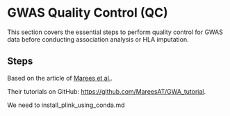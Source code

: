# GWAS Quality Control (QC)

This section covers the essential steps to perform quality control for GWAS data before conducting association analysis or HLA imputation.

## Steps

Based on the article of [Marees et al.](https://onlinelibrary.wiley.com/doi/10.1002/mpr.1608).

Their tutorials on GitHub: https://github.com/MareesAT/GWA_tutorial.


We need to install_plink_using_conda.md

